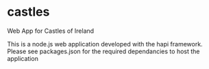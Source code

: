 # castles
Web App for Castles of Ireland

This is a node.js web application developed with the hapi framework. 
Please see packages.json for the required dependancies to host the application  
